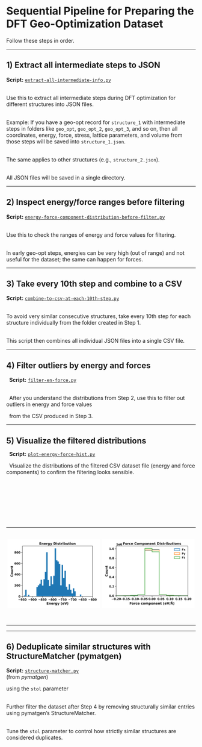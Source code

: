 <h1 align="left"><b>Sequential Pipeline for Preparing the DFT Geo-Optimization Dataset</b></h1>



<p align="justify">

Follow these steps in order.

</p>



<hr/>



<h2><b>1) Extract all intermediate steps to JSON</b></h2>



<p align="justify">



<strong>Script:</strong> <code><a href="./extract-all-intermediate-info.py">extract-all-intermediate-info.py</a></code> <br><br>

Use this to extract all intermediate steps during DFT optimization for different structures into JSON files. <br><br>

Example: If you have a geo-opt record for <code>structure\_1</code> with intermediate steps in folders like <code>geo\_opt</code>, <code>geo\_opt\_2</code>, <code>geo\_opt\_3</code>, and so on, then all coordinates, energy, force, stress, lattice parameters, and volume from those steps will be saved into <code>structure\_1.json</code>. <br><br>

The same applies to other structures (e.g., <code>structure\_2.json</code>). <br><br>

All JSON files will be saved in a single directory.



</p>



<hr/>



<h2><b>2) Inspect energy/force ranges before filtering</b></h2>



<p align="justify">



<strong>Script:</strong> <code><a href="./energy-force-component-distribution-before-filter.py">energy-force-component-distribution-before-filter.py</a></code> <br><br>

Use this to check the ranges of energy and force values for filtering. <br><br>

In early geo-opt steps, energies can be very high (out of range) and not useful for the dataset; the same can happen for forces.



</p>



<hr/>



<h2><b>3) Take every 10th step and combine to a CSV</b></h2>



<p align="justify">



<strong>Script:</strong> <code><a href="./combine-to-csv-at-each-10th-step.py">combine-to-csv-at-each-10th-step.py</a></code><br><br>

To avoid very similar consecutive structures, take every 10th step for each structure individually from the folder created in Step 1. <br><br>

This script then combines all individual JSON files into a single CSV file.



</p>



<hr/>



<h2><b>4) Filter outliers by energy and forces</b></h2>

<p align="justify">

&nbsp; <strong>Script:</strong> <code><a href="./filter-en-force.py">filter-en-force.py</a></code> <br><br>      

&nbsp; After you understand the distributions from Step 2, use this to filter out outliers in energy and force values

&nbsp; from the CSV produced in Step 3.

</p>



<hr/>



<h2 style="margin-bottom:8px;"><b>5) Visualize the filtered distributions</b></h2>



<p align="justify" style="margin:0;">

&nbsp; <strong>Script:</strong> <code><a href="./plot-energy-force-hist.py">plot-energy-force-hist.py</a></code><br>

&nbsp; Visualize the distributions of the filtered CSV dataset file (energy and force components) to confirm the filtering looks sensible.

</p>

<table style="width:100%; border-collapse:collapse; margin:0;">

&nbsp; <tr>

&nbsp;   <td align="center" width="50%" style="padding:0;">

&nbsp;     <img src="../IMG/energy.png" alt="Energy distribution histogram" width="98%" style="vertical-align:middle;">

&nbsp;   </td>

&nbsp;   <td align="center" width="50%" style="padding:0;">

&nbsp;     <img src="../IMG/forces.png" alt="Force component distributions (Fx, Fy, Fz)" width="98%" style="vertical-align:middle;">

&nbsp;   </td>

&nbsp; </tr>

</table>



<hr/>



<h2><b>6) Deduplicate similar structures with StructureMatcher (pymatgen)</b></h2>



<p align="justify">



<strong>Script:</strong> <code><a href="./structure-matcher.py">structure-matcher.py</a></code><br> (from <i>pymatgen</i>) 

using the <code>stol</code> parameter <br><br>

Further filter the dataset after Step 4 by removing structurally similar entries using pymatgen’s StructureMatcher. <br><br>

Tune the <code>stol</code> parameter to control how strictly similar structures are considered duplicates.



</p>



